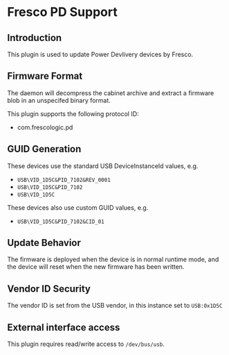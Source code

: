 Fresco PD Support
=================

Introduction
------------

This plugin is used to update Power Devlivery devices by Fresco.

Firmware Format
---------------

The daemon will decompress the cabinet archive and extract a firmware blob in
an unspecifed binary format.

This plugin supports the following protocol ID:

 * com.frescologic.pd

GUID Generation
---------------

These devices use the standard USB DeviceInstanceId values, e.g.

 * `USB\VID_1D5C&PID_7102&REV_0001`
 * `USB\VID_1D5C&PID_7102`
 * `USB\VID_1D5C`

These devices also use custom GUID values, e.g.

 * `USB\VID_1D5C&PID_7102&CID_01`

Update Behavior
---------------

The firmware is deployed when the device is in normal runtime mode, and the
device will reset when the new firmware has been written.

Vendor ID Security
------------------

The vendor ID is set from the USB vendor, in this instance set to `USB:0x1D5C`

External interface access
-------------------------
This plugin requires read/write access to `/dev/bus/usb`.
